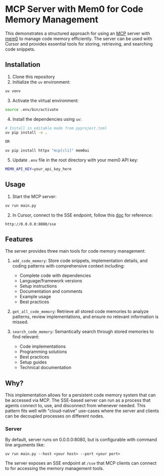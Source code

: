 # MCP Server with Mem0 for Code Memory Management

This demonstrates a structured approach for using an [MCP](https://modelcontextprotocol.io/introduction) server with [mem0](https://mem0.ai) to manage code memory efficiently. The server can be used with Cursor and provides essential tools for storing, retrieving, and searching code snippets.

## Installation

1. Clone this repository
2. Initialize the `uv` environment:
```bash
uv venv
```
3. Activate the virtual environment:
```bash
source .env/bin/activate
```
4. Install the dependencies using `uv`:
```bash
# Install in editable mode from pyproject.toml
uv pip install -e .

OR

uv pip install httpx "mcp[cli]" mem0ai
```
5. Update `.env` file in the root directory with your mem0 API key:
```bash
MEM0_API_KEY=your_api_key_here
```

## Usage

1. Start the MCP server:
```bash
uv run main.py
```

2. In Cursor, connect to the SSE endpoint, follow this [doc](https://docs.cursor.com/context/model-context-protocol) for reference:
```
http://0.0.0.0:8080/sse
```

## Features

The server provides three main tools for code memory management:

1. `add_code_memory`: Store code snippets, implementation details, and coding patterns with comprehensive context including:
   - Complete code with dependencies
   - Language/framework versions
   - Setup instructions
   - Documentation and comments
   - Example usage
   - Best practices

2. `get_all_code_memory`: Retrieve all stored code memories to analyze patterns, review implementations, and ensure no relevant information is missed.

3. `search_code_memory`: Semantically search through stored memories to find relevant:
   - Code implementations
   - Programming solutions
   - Best practices
   - Setup guides
   - Technical documentation

## Why?
This implementation allows for a persistent code memory system that can be accessed via MCP. The SSE-based server can run as a process that agents connect to, use, and disconnect from whenever needed. This pattern fits well with "cloud-native" use-cases where the server and clients can be decoupled processes on different nodes.

### Server

By default, server runs on 0.0.0.0:8080, but is configurable with command line arguments like: 
```
uv run main.py --host <your host> --port <your port>
```

The server exposes an SSE endpoint at `/sse` that MCP clients can connect to for accessing the memory management tools.
